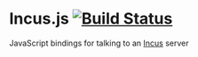 Incus.js
[![Build Status](https://travis-ci.org/jacobgreenleaf/incusjs.svg)](https://travis-ci.org/jacobgreenleaf/incusjs)
========

JavaScript bindings for talking to an [Incus](http://github.com/Imgur/incus) server
